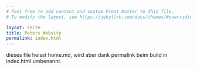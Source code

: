 ```yaml
---
# Feel free to add content and custom Front Matter to this file.
# To modify the layout, see https://jekyllrb.com/docs/themes/#overriding-theme-defaults

layout: seite
title: Peters Website
permalink: index.html
---
```

dieses file heisst home.md, wird aber dank permalink beim build in index.html umbenannt.